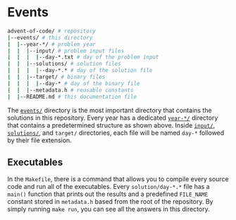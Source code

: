 # Events

```bash
advent-of-code/ # repository
|--events/ # this directory
|  |--year-*/ # problem year
|  |  |--input/ # problem input files
|  |  |  |--day-*.txt # day of the problem input
|  |  |--solutions/ # solution files
|  |  |  |--day-*.* # day of the solution file
|  |  |--target/ # binary files
|  |  |  |--day-* # day of the binary file
|  |  |--metadata.h # reusable constants
|  |--README.md # this documentation file
```

The [`events/`](./) directory is the most important directory that contains the solutions in this repository. Every year has a dedicated [`year-*/`](./year-2024/) directory that contains a predetermined structure as shown above. Inside [`input/`](./year-2024/input/), [`solutions/`](./year-2024/solutions/), and `target/` directories, each file will be named `day-*` followed by their file extension.

## Executables

In the `Makefile`, there is a command that allows you to compile every source code and run all of the executables. Every `solution/day-*.*` file has a `main()` function that prints out the results and a predefined `FILE_NAME` constant stored in `metadata.h` based from the root of the repository. By simply running `make run`, you can see all the answers in this directory.
